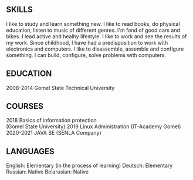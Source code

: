 
## **SKILLS**
I like to study and learn something new. I like to read books, do physical education,
listen to music of different genres. I'm fond of good cars and bikes. 
I lead active and healhy lifestyle. I like to work and see the results of my work.
Since childhood, I have had a predisposition to work with electronics and computers.
I like to disassemble, assemble and configure something. I can build, configure, solve problems with computers.
	
## **EDUCATION**
2008-2014 Gomel State Technical University 

## **COURSES**
2018
Basics of information protection <br/>(Gomel State University) 
2019
Linux Administration (IT-Academy Gomel)
2020-2021
JAVA SE (SENLA Company)

## **LANGUAGES**
English: Elementary (in the process of learning)
Deutsch: Elementary
Russian: Native
Belarusian: Native